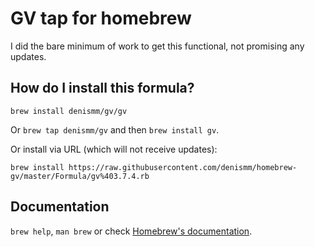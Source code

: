 # GV tap for homebrew

I did the bare minimum of work to get this functional, not promising any updates.

## How do I install this formula?
`brew install denismm/gv/gv`

Or `brew tap denismm/gv` and then `brew install gv`.

Or install via URL (which will not receive updates):

```
brew install https://raw.githubusercontent.com/denismm/homebrew-gv/master/Formula/gv%403.7.4.rb
```

## Documentation
`brew help`, `man brew` or check [Homebrew's documentation](https://docs.brew.sh).
